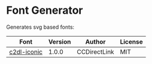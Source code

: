 # Font Generator

Generates svg based fonts:

| Font                           | Version | Author       | License |
|--------------------------------|---------|--------------|---------|
| [c2dl-iconic](svg/c2dl-iconic) | 1.0.0   | CCDirectLink | MIT     |
